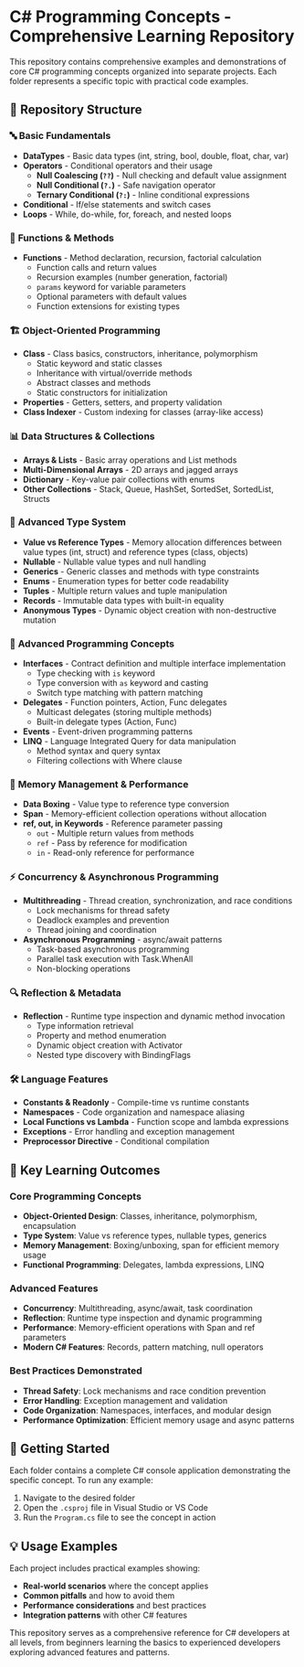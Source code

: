 # C# Programming Concepts - Comprehensive Learning Repository

This repository contains comprehensive examples and demonstrations of core C# programming concepts organized into separate projects. Each folder represents a specific topic with practical code examples.

## 📁 Repository Structure

### 🔤 **Basic Fundamentals**

- **DataTypes** - Basic data types (int, string, bool, double, float, char, var)
- **Operators** - Conditional operators and their usage
  - **Null Coalescing (`??`)** - Null checking and default value assignment
  - **Null Conditional (`?.`)** - Safe navigation operator
  - **Ternary Conditional (`?:`)** - Inline conditional expressions
- **Conditional** - If/else statements and switch cases
- **Loops** - While, do-while, for, foreach, and nested loops

### 🔧 **Functions & Methods**

- **Functions** - Method declaration, recursion, factorial calculation
  - Function calls and return values
  - Recursion examples (number generation, factorial)
  - `params` keyword for variable parameters
  - Optional parameters with default values
  - Function extensions for existing types

### 🏗️ **Object-Oriented Programming**

- **Class** - Class basics, constructors, inheritance, polymorphism
  - Static keyword and static classes
  - Inheritance with virtual/override methods
  - Abstract classes and methods
  - Static constructors for initialization
- **Properties** - Getters, setters, and property validation
- **Class Indexer** - Custom indexing for classes (array-like access)

### 📊 **Data Structures & Collections**

- **Arrays & Lists** - Basic array operations and List<T> methods
- **Multi-Dimensional Arrays** - 2D arrays and jagged arrays
- **Dictionary** - Key-value pair collections with enums
- **Other Collections** - Stack, Queue, HashSet, SortedSet, SortedList, Structs

### 🔀 **Advanced Type System**

- **Value vs Reference Types** - Memory allocation differences between value types (int, struct) and reference types (class, objects)
- **Nullable** - Nullable value types and null handling
- **Generics** - Generic classes and methods with type constraints
- **Enums** - Enumeration types for better code readability
- **Tuples** - Multiple return values and tuple manipulation
- **Records** - Immutable data types with built-in equality
- **Anonymous Types** - Dynamic object creation with non-destructive mutation

### 🔄 **Advanced Programming Concepts**

- **Interfaces** - Contract definition and multiple interface implementation
  - Type checking with `is` keyword
  - Type conversion with `as` keyword and casting
  - Switch type matching with pattern matching
- **Delegates** - Function pointers, Action, Func delegates
  - Multicast delegates (storing multiple methods)
  - Built-in delegate types (Action<T>, Func<T>)
- **Events** - Event-driven programming patterns
- **LINQ** - Language Integrated Query for data manipulation
  - Method syntax and query syntax
  - Filtering collections with Where clause

### 🔧 **Memory Management & Performance**

- **Data Boxing** - Value type to reference type conversion
- **Span** - Memory-efficient collection operations without allocation
- **ref, out, in Keywords** - Reference parameter passing
  - `out` - Multiple return values from methods
  - `ref` - Pass by reference for modification
  - `in` - Read-only reference for performance

### ⚡ **Concurrency & Asynchronous Programming**

- **Multithreading** - Thread creation, synchronization, and race conditions
  - Lock mechanisms for thread safety
  - Deadlock examples and prevention
  - Thread joining and coordination
- **Asynchronous Programming** - async/await patterns
  - Task-based asynchronous programming
  - Parallel task execution with Task.WhenAll
  - Non-blocking operations

### 🔍 **Reflection & Metadata**

- **Reflection** - Runtime type inspection and dynamic method invocation
  - Type information retrieval
  - Property and method enumeration
  - Dynamic object creation with Activator
  - Nested type discovery with BindingFlags

### 🛠️ **Language Features**

- **Constants & Readonly** - Compile-time vs runtime constants
- **Namespaces** - Code organization and namespace aliasing
- **Local Functions vs Lambda** - Function scope and lambda expressions
- **Exceptions** - Error handling and exception management
- **Preprocessor Directive** - Conditional compilation

## 🎯 **Key Learning Outcomes**

### **Core Programming Concepts**

- **Object-Oriented Design**: Classes, inheritance, polymorphism, encapsulation
- **Type System**: Value vs reference types, nullable types, generics
- **Memory Management**: Boxing/unboxing, span for efficient memory usage
- **Functional Programming**: Delegates, lambda expressions, LINQ

### **Advanced Features**

- **Concurrency**: Multithreading, async/await, task coordination
- **Reflection**: Runtime type inspection and dynamic programming
- **Performance**: Memory-efficient operations with Span<T> and ref parameters
- **Modern C# Features**: Records, pattern matching, null operators

### **Best Practices Demonstrated**

- **Thread Safety**: Lock mechanisms and race condition prevention
- **Error Handling**: Exception management and validation
- **Code Organization**: Namespaces, interfaces, and modular design
- **Performance Optimization**: Efficient memory usage and async patterns

## 🚀 **Getting Started**

Each folder contains a complete C# console application demonstrating the specific concept. To run any example:

1. Navigate to the desired folder
2. Open the `.csproj` file in Visual Studio or VS Code
3. Run the `Program.cs` file to see the concept in action

## 💡 **Usage Examples**

Each project includes practical examples showing:

- **Real-world scenarios** where the concept applies
- **Common pitfalls** and how to avoid them
- **Performance considerations** and best practices
- **Integration patterns** with other C# features

This repository serves as a comprehensive reference for C# developers at all levels, from beginners learning the basics to experienced developers exploring advanced features and patterns.
